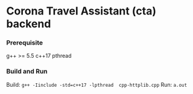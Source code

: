 # Corona Travel Assistant (cta) backend

### Prerequisite
g++ >= 5.5
c++17
pthread

### Build and Run

Build: `g++ -Iinclude -std=c++17 -lpthread  cpp-httplib.cpp`
Run: `a.out`
